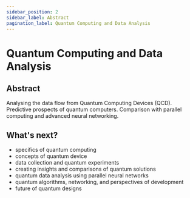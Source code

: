 ```yaml
---
sidebar_position: 2
sidebar_label: Abstract
pagination_label: Quantum Computing and Data Analysis
---
```


# Quantum Computing and Data Analysis
## Abstract

Analysing the data flow from Quantum Computing Devices (QCD). Predictive prospects of quantum computers. Comparison with parallel computing and advanced neural networking.

## What's next?

- specifics of quantum computing
- concepts of quantum device
- data collection and quantum experiments
- creating insights and comparisons of quantum solutions
- quantum data analysis using parallel neural networks
- quantum algorithms, networking, and perspectives of development
- future of quantum designs  
